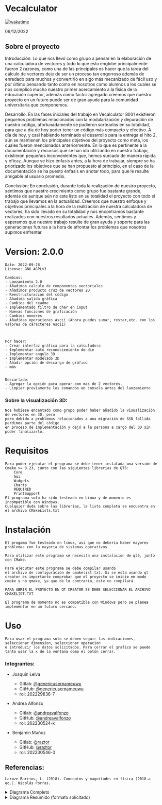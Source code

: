 # Vecalculator
[![wakatime](https://wakatime.com/badge/user/5be7d1e2-7411-4f5d-9f82-c9a643da22e2/project/9aafb881-995a-4634-9ffa-40e64411f340.svg)](https://wakatime.com/badge/user/5be7d1e2-7411-4f5d-9f82-c9a643da22e2/project/9aafb881-995a-4634-9ffa-40e64411f340)

09/12/2022

## Sobre el proyecto
Introducción: Lo que nos llevó como grupo a pensar en la elaboración de una calculadora de vectores y todo lo que esto englobe principalmente fueron 2 razones, como una de las principales es hacer que la tarea del cálculo de vectores deje de ser un proceso tan engorroso además de enredado para muchos y convertirlo en algo más mecanizado de fácil uso y por último pensando tanto como en nosotros como alumnos a los cuales se nos complicó mucho nuestro primer acercamiento a la física de la educación superior, además como factor agregado creemos que nuestro proyecto en un futuro puede ser de gran ayuda para la comunidad universitaria que componemos.

Desarrollo: En las fases iniciales del trabajo en Vecalculator 8001 existieron pequeños problemas relacionados con la modularización y depuración de nuestro código, afortunadamente se pudieron sortearlos en su totalidad, para que a día de hoy poder tener un código más compacto y efectivo. A día de hoy, y casi habiendo terminado el desarrollo para la entrega el hito 2, aún se mantienen los principales objetivos del proyecto como meta, los cuales fueron mencionados anteriormente. En lo que es pertinente a la documentación y recursos que se han ido utilizando en nuestro trabajo, existieron pequeños inconvenientes que, hemos surcado de manera rápida y eficaz. Aunque se hizo énfasis antes, a la hora de trabajar, siempre se ha priorizado los objetivos que se han propuesto al principio, en el caso de la documentación se ha puesto énfasis en anotar todo, para que le resulte amigable al usuario promedio.

Conclusión: En conclusión, durante toda la realización de nuestro proyecto, sentimos que nuestro crecimiento como grupo fue bastante grande, además de aunque aún no este listo en su totalidad el proyecto con todo el trabajo que llevamos en la actualidad. Creemos que nuestro enfoque y objetivos principales a la hora de la realización de nuestra calculadora de vectores, ha sido llevado en su totalidad y nos encontramos bastante realizados con nuestros resultados actuales.
Además, sentimos y esperamos que nuestro trabajo resulte de gran ayuda y soporte para las generaciones futuras a la hora de afrontar los problemas que nosotros supimos enfrentar.


# Version: 2.0.0

    Date: 2022-09-28
    License: GNU AGPLv3

    Cambios:
    - Lanzamiento 2.0
    - Añadimos calculo de componentes vectoriales 
    - Añadimos producto cruz de vectores 2D
    - Reestructuración del código
    - Añadida salida gráfica
    - Cambios del readme
    - Implementado filtro de char en input
    - Nuevas funciones de graficación
    - Cambios menores
    - Añadidas operaciones Ascii (Ahora puedes sumar, restar,etc. con los valores de cáracteres Ascii)



    Por hacer:
    - Crear interfaz gráfica para la calculadora
    - Implementar auto reconociemiento de dim
    - Implementar angulo 3D
    - Implementar modelado 3D
    - Añadir opción de descarga de gráfico
    - más

    
    Descartado:
    - Agregar la opción para operar con mas de 2 vectores.
    - Limpiar previamente los comandos en consola antes del lanzamiento

### Sobre la visualización 3D:
    Nos hubiese encantado como grupo poder haber añadido la visualización de vectores en 3D, pero
    pero debido a problemas relacionados a una migración de SSD fallida perdimos parte del código
    en proceso de implementación y dejó a la persona a cargo del 3D sin poder finalizarlo.
# Requisitos
    Para poder ejecutar el programa se debe tener instalada una versión de Cmake >= 3.23, junto con las siguientes librerias de QT5:
        Core
        Gui
        Widgets
        Charts
        REQUIRED
        PrintSupport
    El programa solo ha sido testeado en Linux y de momento es incompatible con Windows.
    Cualquier duda sobre las librerias, la lista completa se encuentra en el archivo CMakeLists.txt


# Instalación
    El progama fue testeado en linux, asi que no deberia haber mayores problemas con la mayoria de sistemas operativos

    Para utilizar este programa se necesita una instalacion de qt5, junto con CMake.

    Para ejecutar este programa se debe compilar usando
    el archivo de configuración de cmakelist.txt. Si se esta usando qt creator es importante comprobar que el proyecto se inicie en modo cmake y no qmake, ya que de lo contrario, este no compilará. 

    PARA ABRIR EL PROYECTO EN QT CREATOR SE DEBE SELECCIONAR EL ARCHIVO CMAKELIST.TXT

    El programa de momento no es compatible con Windows pero se planea implementar en un futuro cercano.

# Uso
    Para usar el programa solo se deben seguir las indicaciones, seleccionar dimension, seleccionar operacion
    e introducir los datos solicitados. Para cerrar el grafico se puede tanto usar la x de la ventana como el botón cerrar.


### Integrantes:
* Joaquín Leiva
  * Gitlab: [@genericusernameuwu](https://gitlab.com/genericusernameuwu)
  * GitHub: [@genericusernameuwu](https://github.com/genericusernameuwu)
  * rol: 202229836-7


* Andrea Alfonzo
  * Gitlab: [@andreavalfonzo](https://gitlab.com/andreavalfonzo)
  * GitHub: [@andreavalfonzo](https://github.com/andreavalfonzo)
   * rol: 202230524-k


* Benjamín Muñoz
  * Gitlab: [@raztor](https://gitlab.com/raztor)
  * GitHub: [@raztor](https://github.com/Raztor)
  * rol: 202230546-0


## Referencias:
    Laroze Barrios, L. (2018). Conceptos y magnitudes en física (2018.a ed.). Nicolás Porras.

<details>
<summary>Diagrama Completo</summary>
<br>
<img src="https://gitlab.com/Raztor/vecalculator/-/raw/main/media/diagrama.png" alt="Diagrama UML">
</details>
<details>
<summary>Diagrama Resumido (formato solicitado)</summary>
<br>
<img src="https://gitlab.com/Raztor/vecalculator/-/raw/main/media/img.png" alt="Diagrama UML">
</details>
